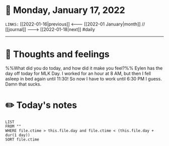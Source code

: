 # 📅 Monday, January 17, 2022
`LINKS:` [[2022-01-16|previous]] <--- [[2022-01 January|month]] // [[journal]] ---> [[2022-01-18|next]] 
#daily

---
# 💭 Thoughts and feelings
%%What did you do today, and how did it make you feel?%%
Eylen has the day off today for MLK Day. I worked for an hour at 8 AM, but then I fell asleep in bed again until 11:30! So now I have to work until 6:30 PM I guess. Damn that sucks.  


# ✏️ Today's notes
```dataview
LIST 
FROM ""
WHERE file.ctime > this.file.day and file.ctime < (this.file.day + dur(1 day))
SORT file.ctime
```
